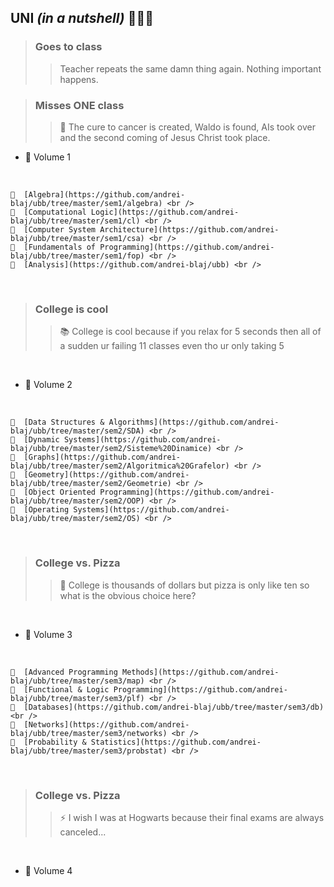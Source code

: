 ## UNI *(in a nutshell)* 👨🏼‍💻 ##

> ### Goes to class ###
>> Teacher repeats the same damn thing again. Nothing important happens.

> ### Misses ONE class ###
>> 📜  The cure to cancer is created, Waldo is found, AIs took over and the second coming of Jesus Christ took place.

* 📕  Volume 1 <br />

<br />

	📌  [Algebra](https://github.com/andrei-blaj/ubb/tree/master/sem1/algebra) <br />
	📌  [Computational Logic](https://github.com/andrei-blaj/ubb/tree/master/sem1/cl) <br />
	📌  [Computer System Architecture](https://github.com/andrei-blaj/ubb/tree/master/sem1/csa) <br />
	📌  [Fundamentals of Programming](https://github.com/andrei-blaj/ubb/tree/master/sem1/fop) <br />
	📌  [Analysis](https://github.com/andrei-blaj/ubb) <br />

<br />

> ### College is cool ###
>> 📚  College is cool because if you relax for 5 seconds then all of a sudden ur failing 11 classes even tho ur only taking 5

<br />

* 📗  Volume 2 <br />

<br />

	📌  [Data Structures & Algorithms](https://github.com/andrei-blaj/ubb/tree/master/sem2/SDA) <br />
	📌  [Dynamic Systems](https://github.com/andrei-blaj/ubb/tree/master/sem2/Sisteme%20Dinamice) <br />
	📌  [Graphs](https://github.com/andrei-blaj/ubb/tree/master/sem2/Algoritmica%20Grafelor) <br />
	📌  [Geometry](https://github.com/andrei-blaj/ubb/tree/master/sem2/Geometrie) <br />
	📌  [Object Oriented Programming](https://github.com/andrei-blaj/ubb/tree/master/sem2/OOP) <br />
	📌  [Operating Systems](https://github.com/andrei-blaj/ubb/tree/master/sem2/OS) <br />

<br />

> ### College vs. Pizza ###
>> 🍕  College is thousands of dollars but pizza is only like ten so what is the obvious choice here?

<br />

* 📘  Volume 3 <br />

<br />

	📌  [Advanced Programming Methods](https://github.com/andrei-blaj/ubb/tree/master/sem3/map) <br />
	📌  [Functional & Logic Programming](https://github.com/andrei-blaj/ubb/tree/master/sem3/plf) <br />
	📌  [Databases](https://github.com/andrei-blaj/ubb/tree/master/sem3/db) <br />
	📌  [Networks](https://github.com/andrei-blaj/ubb/tree/master/sem3/networks) <br />
	📌  [Probability & Statistics](https://github.com/andrei-blaj/ubb/tree/master/sem3/probstat) <br />

<br />

> ### College vs. Pizza ###
>> ⚡️  I wish I was at Hogwarts because their final exams are always canceled...

<br />

* 📙  Volume 4 <br />

<br />
